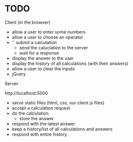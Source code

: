 # TODO

Client (in the browser)

- allow a user to enter some numbers
- allow a user to choose an operator
- '' submit a calculation
    - send the caluclation to the server
    - wait for a response
- display the answer to the user
- display the history of all calculations (with their answers)
- allow a user to clear the inputs
- jQuery



Server

http://localhost:5000

- serve static files (html, css, our client js files)
- accept a calculation request
- do the calculation
    - store the answer
- respond with the latest answer
- keep a history/list of all calculations and answers
- respond with entire history
